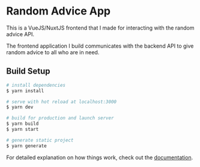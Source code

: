 # Random Advice App

This is a VueJS/NuxtJS frontend that I made for interacting with the random advice API.

The frontend application I build communicates with the backend API to give random advice to all who are in need.

## Build Setup

```bash
# install dependencies
$ yarn install

# serve with hot reload at localhost:3000
$ yarn dev

# build for production and launch server
$ yarn build
$ yarn start

# generate static project
$ yarn generate
```

For detailed explanation on how things work, check out the [documentation](https://nuxtjs.org).
